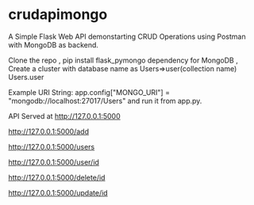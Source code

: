 # crudapimongo
A Simple Flask Web API demonstarting CRUD Operations using Postman with MongoDB as backend.

Clone the repo , pip install flask_pymongo dependency for MongoDB , Create a cluster with database name as Users=>user(collection name) Users.user

Example URI String: app.config["MONGO_URI"] = "mongodb://localhost:27017/Users"
and run it from app.py. 

API Served at http://127.0.0.1:5000

  http://127.0.0.1:5000/add
  
  http://127.0.0.1:5000/users
  
  http://127.0.0.1:5000/user/id
  
  http://127.0.0.1:5000/delete/id
  
  http://127.0.0.1:5000/update/id
  

